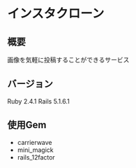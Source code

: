 # インスタクローン

## 概要
画像を気軽に投稿することができるサービス

## バージョン
Ruby 2.4.1
Rails 5.1.6.1

## 使用Gem
* carrierwave
* mini_magick
* rails_12factor
